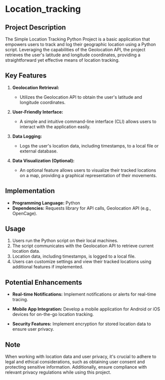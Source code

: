 # Location_tracking


## Project Description

The Simple Location Tracking Python Project is a basic application that empowers users to track and log their geographic location using a Python script. Leveraging the capabilities of the Geolocation API, the project retrieves the user's latitude and longitude coordinates, providing a straightforward yet effective means of location tracking.

## Key Features

1. **Geolocation Retrieval:**
   - Utilizes the Geolocation API to obtain the user's latitude and longitude coordinates.

2. **User-Friendly Interface:**
   - A simple and intuitive command-line interface (CLI) allows users to interact with the application easily.

3. **Data Logging:**
   - Logs the user's location data, including timestamps, to a local file or external database.

4. **Data Visualization (Optional):**
   - An optional feature allows users to visualize their tracked locations on a map, providing a graphical representation of their movements.

## Implementation

- **Programming Language:** Python
- **Dependencies:** Requests library for API calls, Geolocation API (e.g., OpenCage).

## Usage

1. Users run the Python script on their local machines.
2. The script communicates with the Geolocation API to retrieve current location data.
3. Location data, including timestamps, is logged to a local file.
4. Users can customize settings and view their tracked locations using additional features if implemented.

## Potential Enhancements

- **Real-time Notifications:** Implement notifications or alerts for real-time tracing.

- **Mobile App Integration:** Develop a mobile application for Android or iOS devices for on-the-go location tracking.

- **Security Features:** Implement encryption for stored location data to ensure user privacy.

## Note

When working with location data and user privacy, it's crucial to adhere to legal and ethical considerations, such as obtaining user consent and protecting sensitive information. Additionally, ensure compliance with relevant privacy regulations while using this  project.
